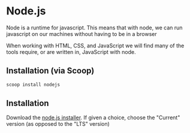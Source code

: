 # Node.js

Node is a runtime for javascript. This means that with node, we can run javascript on our machines without having to be in a browser

When working with HTML, CSS, and JavaScript we will find many of the tools require, or are written in, JavaScript with node.

## Installation (via Scoop)

```sh
scoop install nodejs
```

## Installation

Download the [node.js installer](https://nodejs.org/en/). If given a choice, choose the "Current" version (as opposed to the "LTS" version)
